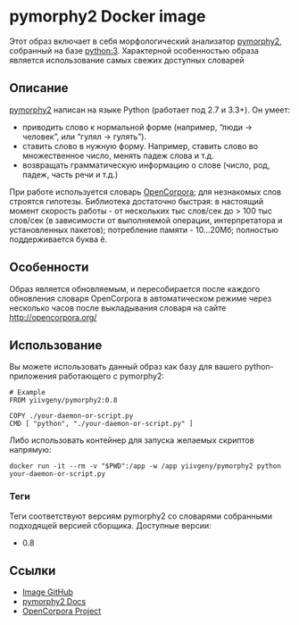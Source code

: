 # pymorphy2 Docker image

Этот образ включает в себя морфологический анализатор [pymorphy2](http://pymorphy2.readthedocs.io/), собранный на базе [python:3](https://hub.docker.com/_/python/).
Характерной особенностью образа является использование самых свежих доступных словарей

## Описание
[pymorphy2](http://pymorphy2.readthedocs.io/) написан на языке Python (работает под 2.7 и 3.3+). Он умеет:

* приводить слово к нормальной форме (например, “люди -> человек”, или “гулял -> гулять”).
* ставить слово в нужную форму. Например, ставить слово во множественное число, менять падеж слова и т.д.
* возвращать грамматическую информацию о слове (число, род, падеж, часть речи и т.д.)

При работе используется словарь [OpenCorpora](http://opencorpora.org/); для незнакомых слов строятся гипотезы. Библиотека достаточно быстрая: в настоящий момент скорость работы - от нескольких тыс слов/сек до > 100 тыс слов/сек (в зависимости от выполняемой операции, интерпретатора и установленных пакетов); потребление памяти - 10...20Мб; полностью поддерживается буква ё.

## Особенности
Образ является обновляемым, и пересобирается после каждого обновления словаря OpenCorpora в автоматическом режиме через несколько часов после выкладывания словаря на сайте http://opencorpora.org/

## Использование
Вы можете использовать данный образ как базу для вашего python-приложения работающего с pymorphy2:
```
# Example
FROM yiivgeny/pymorphy2:0.8

COPY ./your-daemon-or-script.py
CMD [ "python", "./your-daemon-or-script.py" ]
```

Либо использовать контейнер для запуска желаемых скриптов напрямую:

`docker run -it --rm -v "$PWD":/app -w /app yiivgeny/pymorphy2 python your-daemon-or-script.py`

### Теги
Теги соответствуют версиям pymorphy2 со словарями собранными подходящей версией сборщика. Доступные версии:
* 0.8

## Ссылки
* [Image GitHub](https://github.com/Yiivgeny/pymorphy2-docker)
* [pymorphy2 Docs](http://pymorphy2.readthedocs.io/)
* [OpenCorpora Project](http://opencorpora.org/)